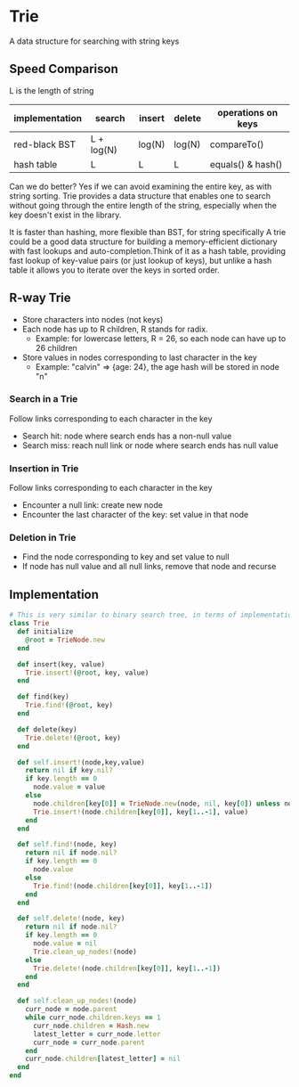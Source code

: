 # Trie
A data structure for searching with string keys

## Speed Comparison
L is the length of string

| implementation | search     | insert | delete | operations on keys |
| -------------- | ---------- | ------ | ------ | ------------------ |
| red-black BST  | L + log(N) | log(N) | log(N) | compareTo()        |
| hash table     | L          | L      | L      | equals() & hash()  |

Can we do better? Yes if we can avoid examining the entire key, as with
string sorting. Trie provides a data structure that enables one to search
without going through the entire length of the string, especially when
the key doesn't exist in the library.

It is faster than hashing, more flexible than BST, for string specifically
A trie could be a good data structure for building a memory-efficient
dictionary with fast lookups and auto-completion.Think of it as a hash table,
providing fast lookup of key-value pairs (or just lookup of keys), but
unlike a hash table it allows you to iterate over the keys in sorted order.

## R-way Trie
* Store characters into nodes (not keys)
* Each node has up to R children, R stands for radix.
  * Example: for lowercase letters, R = 26, so each node can have up to 26
  children
* Store values in nodes corresponding to last character in the key
  * Example: "calvin" => {age: 24}, the age hash will be stored in node "n"

### Search in a Trie
Follow links corresponding to each character in the key
* Search hit: node where search ends has a non-null value
* Search miss: reach null link or node where search ends has null value

### Insertion in Trie
Follow links corresponding to each character in the key
* Encounter a null link: create new node
* Encounter the last character of the key: set value in that node

### Deletion in Trie
* Find the node corresponding to key and set value to null
* If node has null value and all null links, remove that node and recurse

## Implementation
``` ruby
# This is very similar to binary search tree, in terms of implementation
class Trie
  def initialize
    @root = TrieNode.new
  end

  def insert(key, value)
    Trie.insert!(@root, key, value)
  end

  def find(key)
    Trie.find!(@root, key)
  end

  def delete(key)
    Trie.delete!(@root, key)
  end

  def self.insert!(node,key,value)
    return nil if key.nil?
    if key.length == 0
      node.value = value
    else
      node.children[key[0]] = TrieNode.new(node, nil, key[0]) unless node.children[key[0]]
      Trie.insert!(node.children[key[0]], key[1..-1], value)
    end
  end

  def self.find!(node, key)
    return nil if node.nil?
    if key.length == 0
      node.value
    else
      Trie.find!(node.children[key[0]], key[1..-1])
    end
  end

  def self.delete!(node, key)
    return nil if node.nil?
    if key.length == 0
      node.value = nil
      Trie.clean_up_nodes!(node)
    else
      Trie.delete!(node.children[key[0]], key[1..-1])
    end
  end

  def self.clean_up_nodes!(node)
    curr_node = node.parent
    while curr_node.children.keys == 1
      curr_node.children = Hash.new
      latest_letter = curr_node.letter
      curr_node = curr_node.parent
    end
    curr_node.children[latest_letter] = nil
  end
end
```
